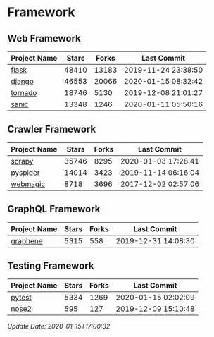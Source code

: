 # Framework

## Web Framework

| Project Name | Stars | Forks | Last Commit |
| ------------ | ----- | ----- | ----------- |
| [flask](https://github.com/pallets/flask) | 48410 | 13183 | 2019-11-24 23:38:50 |
| [django](https://github.com/django/django) | 46553 | 20066 | 2020-01-15 08:32:42 |
| [tornado](https://github.com/tornadoweb/tornado) | 18746 | 5130 | 2019-12-08 21:01:27 |
| [sanic](https://github.com/huge-success/sanic) | 13348 | 1246 | 2020-01-11 05:50:16 |

## Crawler Framework

| Project Name | Stars | Forks | Last Commit |
| ------------ | ----- | ----- | ----------- |
| [scrapy](https://github.com/scrapy/scrapy) | 35746 | 8295 | 2020-01-03 17:28:41 |
| [pyspider](https://github.com/binux/pyspider) | 14014 | 3423 | 2019-11-14 06:16:04 |
| [webmagic](https://github.com/code4craft/webmagic) | 8718 | 3696 | 2017-12-02 02:57:06 |

## GraphQL Framework

| Project Name | Stars | Forks | Last Commit |
| ------------ | ----- | ----- | ----------- |
| [graphene](https://github.com/graphql-python/graphene) | 5315 | 558 | 2019-12-31 14:08:30 |

## Testing Framework

| Project Name | Stars | Forks | Last Commit |
| ------------ | ----- | ----- | ----------- |
| [pytest](https://github.com/pytest-dev/pytest) | 5334 | 1269 | 2020-01-15 02:02:09 |
| [nose2](https://github.com/nose-devs/nose2) | 595 | 127 | 2019-12-09 15:10:48 |

*Update Date: 2020-01-15T17:00:32*